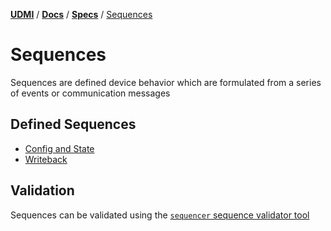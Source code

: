 [**UDMI**](../../../) / [**Docs**](../../) / [**Specs**](../) / [Sequences](./)

# Sequences

Sequences are defined device behavior which are formulated from a series of events or communication messages

## Defined Sequences

- [Config and State](config.md)
- [Writeback](writeback.md)

## Validation

Sequences can be validated using the [`sequencer` sequence validator tool](../../tools/sequencer.md)